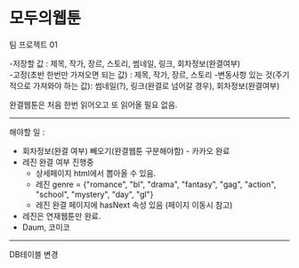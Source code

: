 # 모두의웹툰
팀 프로젝트 01


-저장할 값 : 제목, 작가, 장르, 스토리, 썸네일, 링크, 회차정보(완결여부)<br>
    -고정(초반 한번만 가져오면 되는 값) : 제목, 작가, 장르, 스토리
    -변동사항 있는 것(주기적으로 가져와야 하는 값): 썸네일(?), 링크(완결로 넘어갈 경우), 회차정보(완결여부)

완결웹툰은 처음 한번 읽어오고 또 읽어올 필요 없음.
 
------------------------------------------------------------------------------------------------------------------

해야할 일 : 

- 회차정보(완결 여부) 빼오기(완결웹툰 구분해야함) - 카카오 완료
- 레진 완결 여부 진행중
    - 상세페이지 html에서 뽑아올 수 있음.
    - 레진 genre = {"romance", "bl", "drama", "fantasy", "gag", "action", "school", "mystery", "day", "gl"}
    - 레진 완결 페이지에 hasNext 속성 있음 (페이지 이동시 참고)
- 레진은 연재웹툰만 완료.
- Daum, 코미코

------------------------------------------------------------------------------------------------------------------

DB테이블 변경
